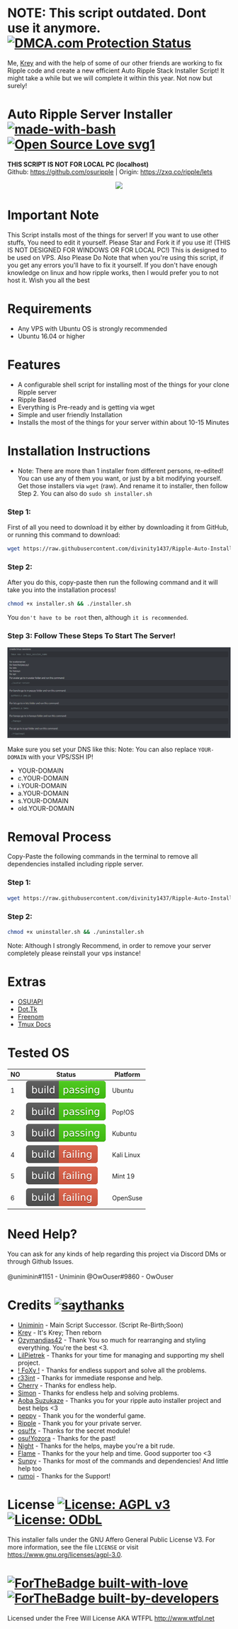 # 
# NOTE: This script outdated. Dont use it anymore. <a href="//www.dmca.com/Protection/Status.X" title="DMCA.com Protection Status" class="dmca-badge"> <img src ="https://images.dmca.com/Badges/dmca_protected_16_120.png?ID=e27dca2b-597b-4718-b582-372dd24ab1b5"  alt="DMCA.com Protection Status" /></a>
Me, <a href=https://github.com/Kreyren>Krey</a> and with the help of some of our other friends are working to fix Ripple code and create a new efficient Auto Ripple Stack Installer Script! It might take a while but we will complete it within this year. Not now but surely!


# Auto Ripple Server Installer [![made-with-bash](https://img.shields.io/badge/Made%20with-Bash-1f425f.svg)](https://www.gnu.org/software/bash/)  [![Open Source Love svg1](https://badges.frapsoft.com/os/v1/open-source.svg?v=103)](https://github.com/Uniminin/) 


<b>**THIS SCRIPT IS NOT FOR LOCAL PC (localhost)**</b><br>
Github: https://github.com/osuripple |
Origin: https://zxq.co/ripple/lets

<p align="center">
  <img src="https://github.com/Uniminin/Ripple-Auto-Installer/blob/master/X/ripple.svg"/>
</p>

# Important Note
This Script installs most of the things for server! If you want to use other stuffs, You need to edit it yourself. Please Star and Fork it if you use it! (THIS IS NOT DESIGNED FOR WINDOWS OR FOR LOCAL PC!) This is designed to be used on VPS.
Also Please Do Note that when you're using this script, if you get any errors you'll have to fix it yourself. If you don't have enough knowledge on linux and how ripple works, then I would prefer you to not host it. Wish you all the best

# Requirements
* Any VPS with Ubuntu OS is strongly recommended
* Ubuntu 16.04 or higher

# Features
* A configurable shell script for installing most of the things for your clone Ripple server
* Ripple Based
* Everything is Pre-ready and is getting via wget
* Simple and user friendly Installation
* Installs the most of the things for your server within about 10-15 Minutes

# Installation Instructions
* Note: There are more than 1 installer from different persons, re-edited! You can use any of them you want, or just by a bit modifying yourself. Get those installers via `wget` (raw). And rename it to installer, then follow Step 2. You can also do `sudo sh installer.sh`

### Step 1:

First of all you need to download it by either by downloading it from GitHub, or running this command to download: 

```bash
wget https://raw.githubusercontent.com/divinity1437/Ripple-Auto-Installer/master/Main/ripple.sh
```

### Step 2:

After you do this, copy-paste then run the following command and it will take you into the installation process!

```bash
chmod +x installer.sh && ./installer.sh
```

You `don't have to be root` then, although `it is recommended`.

### Step 3: Follow These Steps To Start The Server!
<img src="https://raw.githubusercontent.com/divinity1437/Ripple-Auto-Installer/master/X/start.png"/>


Make sure you set your DNS like this:
Note: You can also replace `YOUR-DOMAIN` with your VPS/SSH IP!

* YOUR-DOMAIN
* c.YOUR-DOMAIN
* i.YOUR-DOMAIN
* a.YOUR-DOMAIN
* s.YOUR-DOMAIN
* old.YOUR-DOMAIN

# Removal Process
Copy-Paste the following commands in the terminal to remove all dependencies installed including ripple server.

### Step 1:

```bash
wget https://raw.githubusercontent.com/divinity1437/Ripple-Auto-Installer/master/Extras/uninstaller.sh
```

### Step 2:

```bash
chmod +x uninstaller.sh && ./uninstaller.sh
```
Note: Although I strongly Recommend, in order to remove your server completely please reinstall your vps instance!

# Extras
* <a href=https://old.ppy.sh/p/api>OSU!API</a>
* <a href=http://www.dot.tk>Dot.Tk</a>
* <a href=https://my.freenom.com>Freenom</a>
* <a href=https://tmuxguide.readthedocs.io/en/latest/tmux/tmux.html>Tmux Docs</a>

# Tested OS

| NO | Status| Platform|
|----|-------|---------|
|1|[![](https://github.com/divinity1437/Ripple-Auto-Installer/blob/master/X/pass.svg)](https://github.com/divinity1437)| Ubuntu
|2|[![](https://github.com/divinity1437/Ripple-Auto-Installer/blob/master/X/pass.svg)](https://github.com/divinity1437)| Pop!OS
|3|[![](https://github.com/divinity1437/Ripple-Auto-Installer/blob/master/X/pass.svg)](https://github.com/divinity1437)| Kubuntu
|4|[![](https://github.com/divinity1437/Ripple-Auto-Installer/blob/master/X/fail.svg)](https://github.com/divinity1437)| Kali Linux
|5|[![](https://github.com/divinity1437/Ripple-Auto-Installer/blob/master/X/fail.svg)](https://github.com/divinity1437)| Mint 19
|6|[![](https://github.com/divinity1437/Ripple-Auto-Installer/blob/master/X/fail.svg)](https://github.com/divinity1437)| OpenSuse

# Need Help?
You can ask for any kinds of help regarding this project via Discord DMs or through Github Issues.<br>
<br>
@uniminin#1151 - Uniminin
@OwOuser#9860 - OwOuser

# Credits [![saythanks](https://img.shields.io/badge/say-thanks-ff69b4.svg)](https://github.com/Uniminin/)
* <a href=https://github.com/Uniminin>Uniminin</a> - Main Script Successor. (Script Re-Birth;Soon)
* <a href=https://github.com/Kreyren>Krey</a> - It's Krey; Then reborn
* <a href=https://github.com/Ozymandias42>Ozymandias42</a> - Thank You so much for rearranging and styling everything. You're the best <3.
* <a href=https://github.com/LilPietrek>LilPietrek</a> - Thanks for your time for managing and supporting my shell project.
* <a href=https://github.com/FIREFOXCYBER>! FoXy !</a> - Thanks for endless support and solve all the problems.
* <a href=https://github.com/r33int>r33int</a> - Thanks for immediate response and help.
* <a href=https://github.com/ssCherry>Cherry</a> - Thanks for endless help.
* <a href=https://github.com/denmarkistrash>Simon</a> - Thanks for endless help and solving problems.
* <a href=https://github.com/Hazuki-san>Aoba Suzukaze</a> - Thanks you for your ripple auto installer project and best helps <3 
* <a href=https://github.com/ppy>peppy</a> - Thank you for the wonderful game.
* <a href=https://github.com/osuripple>Ripple</a> - Thank you for your private server.
* <a href=https://github.com/osufx>osu!fx</a> - Thanks for the secret module!
* <a href=https://github.com/osuYozora>osu!Yozora</a> - Thanks for the past!
* <a href=https://github.com/Nightsh0t>Night</a> - Thanks for the helps, maybe you're a bit rude.
* <a href=https://github.com/infernalfire72>Flame</a> - Thanks for the your help and time. Good supporter too <3 
* <a href=https://github.com/EmilySunpy>Sunpy</a> - Thanks for most of the commands and dependencies! And little help too
* <a href=https://github.com/rumoi>rumoi</a> - Thanks for the Support!

# License [![License: AGPL v3](https://img.shields.io/badge/License-AGPL%20v3-blue.svg)](https://www.gnu.org/licenses/agpl-3.0) [![License: ODbL](https://img.shields.io/badge/License-ODbL-brightgreen.svg)](https://opendatacommons.org/licenses/odbl/)
This installer falls under the GNU Affero General Public License V3. For more information, see the file `LICENSE` or visit https://www.gnu.org/licenses/agpl-3.0.

# [![ForTheBadge built-with-love](http://ForTheBadge.com/images/badges/built-with-love.svg)](https://GitHub.com/Naereen/) [![ForTheBadge built-by-developers](http://ForTheBadge.com/images/badges/built-by-developers.svg)](https://GitHub.com/Naereen/)

Licensed under the Free Will License AKA WTFPL http://www.wtfpl.net

